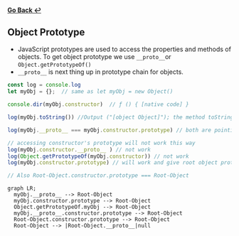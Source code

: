 #### [Go Back ↩](../README.md) 
## Object Prototype

  - JavaScript prototypes are used to access the properties and methods of objects. To get object prototype we use `__proto__`or `Object.getPrototypeOf()`
  - `__proto__` is next thing up in prototype chain for objects.

  ```javascript
  const log = console.log
  let myObj = {};  // same as let myObj = new Object()

  console.dir(myObj.constructor)  // ƒ () { [native code] }

  log(myObj.toString()) //Output ("[object Object]"); the method toString()belongs to the prototype of the object myObj

  log(myObj.__proto__ === myObj.constructor.prototype) // both are pointing to prototype object of constructor

  // accessing constructor's prototype will not work this way 
  log(myObj.constructor.__proto__ ) // not work
  log(Object.getPrototypeOf(myObj.constructor)) // not work
  log(myObj.constructor.prototype) // will work and give root object prototype

  // Also Root-Object.constructor.prototype === Root-Object 
  ```

  ```mermaid
  graph LR;
    myObj.__proto__ --> Root-Object
    myObj.constructor.prototype --> Root-Object
    Object.getPrototypeOf.myObj --> Root-Object
    myObj.__proto__.constructor.prototype --> Root-Object
    Root-Object.constructor.prototype --> Root-Object
    Root-Object --> |Root-Object.__proto__|null
  ```